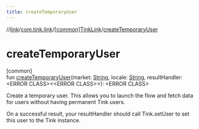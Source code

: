 ```yaml
---
title: createTemporaryUser
---
```

//[link](../../../index.html)/[com.tink.link](../index.html)/[[common]TinkLink](index.html)/[createTemporaryUser](create-temporary-user.html)



# createTemporaryUser



[common]\
fun [createTemporaryUser](create-temporary-user.html)(market: [String](https://kotlinlang.org/api/latest/jvm/stdlib/kotlin/-string/index.html), locale: [String](https://kotlinlang.org/api/latest/jvm/stdlib/kotlin/-string/index.html), resultHandler: &lt;ERROR CLASS&gt;&lt;&lt;ERROR CLASS&gt;&gt;): &lt;ERROR CLASS&gt;



Create a temporary user. This allows you to launch the flow and fetch data for users without having permanent Tink users.



On a successful result, your resultHandler should call Tink.setUser to set this user to the Tink instance.




